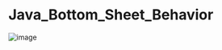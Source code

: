 # Java_Bottom_Sheet_Behavior

![image](https://user-images.githubusercontent.com/60017090/137609511-1c586156-6ff2-46ae-a77e-219445bc75f8.png)
